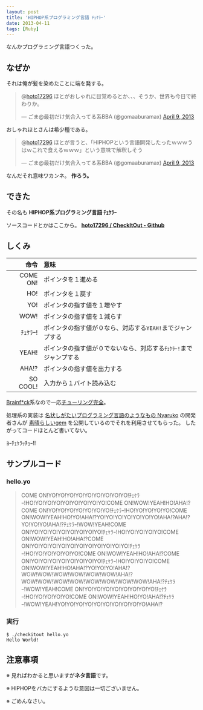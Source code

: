 ```yaml
---
layout: post
title: 'HIPHOP系プログラミング言語 ﾁｪｹﾗｰ'
date: 2013-04-11
tags: [Ruby]
---
```


なんかプログラミング言語つくった。

## なぜか
それは俺が髪を染めたことに端を発する。

<blockquote class="twitter-tweet"><p>@<a href="https://twitter.com/hoto17296">hoto17296</a> ほとがおしゃれに目覚めるとか、、、そうか、世界も今日で終わりか。</p>&mdash; ごま@最初だけ気合入ってる系BBA (@gomaaburamax) <a href="https://twitter.com/gomaaburamax/status/321451539040456707">April 9, 2013</a></blockquote>

おしゃれほとさんは希少種である。

<blockquote class="twitter-tweet"><p>@<a href="https://twitter.com/hoto17296">hoto17296</a> ほとが言うと、「HIPHOPという言語開発したったｗｗｗうはｗこれで食えるｗｗｗ」という意味で解釈しそう</p>&mdash; ごま@最初だけ気合入ってる系BBA (@gomaaburamax) <a href="https://twitter.com/gomaaburamax/status/321453386543288321">April 9, 2013</a></blockquote>

<script async src="//platform.twitter.com/widgets.js" charset="utf-8"></script>

なんだそれ意味ワカンネ。
**作ろう。**

## できた
その名も **HIPHOP系プログラミング言語 ﾁｪｹﾗｰ**

ソースコードとかはここから。
**[ hoto17296 / CheckItOut - Github ](https://github.com/hoto17296/CheckItOut)**

## しくみ

| 命令 | 意味 |
|---:|:---|
| COME ON! | ポインタを１進める |
| HO! | ポインタを１戻す |
| YO! | ポインタの指す値を１増やす |
| WOW! | ポインタの指す値を１減らす |
| ﾁｪｹﾗｰ! | ポインタの指す値が０なら、対応する```YEAH!```までジャンプする |
| YEAH! | ポインタの指す値が０でないなら、対応する```ﾁｪｹﾗｰ!```までジャンプする |
| AHA!? | ポインタの指す値を出力する |
| SO COOL! | 入力から１バイト読み込む |

[Brainf*ck](http://www.muppetlabs.com/~breadbox/bf/)系なので一応[チューリング完全](http://ja.wikipedia.org/wiki/チューリング完全)。

処理系の実装は [名状しがたいプログラミング言語のようなもの Nyaruko](https://github.com/masarakki/nyaruko_lang) の開発者さんが [素晴らしいgem](https://github.com/masarakki/r-fxxk) を公開しているのでそれを利用させてもらった。
したがってコードほとんど書いてない。

ﾖｰﾁｪｹﾗｯﾁｮｰ!!

## サンプルコード
### hello.yo
> COME ON!YO!YO!YO!YO!YO!YO!YO!YO!YO!ﾁｪｹﾗｰ!HO!YO!YO!YO!YO!YO!YO!YO!YO!COME ON!WOW!YEAH!HO!AHA!?COME ON!YO!YO!YO!YO!YO!YO!YO!ﾁｪｹﾗｰ!HO!YO!YO!YO!YO!COME ON!WOW!YEAH!HO!YO!AHA!?YO!YO!YO!YO!YO!YO!YO!AHA!?AHA!?YO!YO!YO!AHA!?ﾁｪｹﾗｰ!WOW!YEAH!COME ON!YO!YO!YO!YO!YO!YO!YO!YO!ﾁｪｹﾗｰ!HO!YO!YO!YO!YO!COME ON!WOW!YEAH!HO!AHA!?COME ON!YO!YO!YO!YO!YO!YO!YO!YO!YO!YO!YO!ﾁｪｹﾗｰ!HO!YO!YO!YO!YO!YO!COME ON!WOW!YEAH!HO!AHA!?COME ON!YO!YO!YO!YO!YO!YO!YO!YO!ﾁｪｹﾗｰ!HO!YO!YO!YO!COME ON!WOW!YEAH!HO!AHA!?YO!YO!YO!AHA!?WOW!WOW!WOW!WOW!WOW!WOW!AHA!?WOW!WOW!WOW!WOW!WOW!WOW!WOW!WOW!AHA!?ﾁｪｹﾗｰ!WOW!YEAH!COME ON!YO!YO!YO!YO!YO!YO!YO!YO!ﾁｪｹﾗｰ!HO!YO!YO!YO!YO!COME ON!WOW!YEAH!HO!YO!AHA!?ﾁｪｹﾗｰ!WOW!YEAH!YO!YO!YO!YO!YO!YO!YO!YO!YO!YO!AHA!?

### 実行
```
$ ./checkitout hello.yo
Hello World!
```

## 注意事項

※ 見ればわかると思いますが**ネタ言語**です。

※ HIPHOPをバカにするような意図は一切ございません。

※ ごめんなさい。
